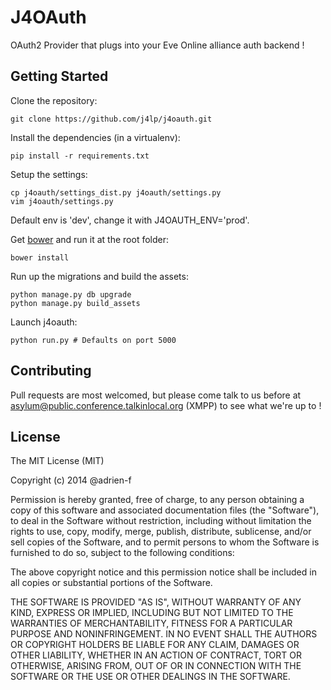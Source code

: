 J4OAuth
======

OAuth2 Provider that plugs into your Eve Online alliance auth backend !

## Getting Started
Clone the repository:

    git clone https://github.com/j4lp/j4oauth.git

Install the dependencies (in a virtualenv):

    pip install -r requirements.txt

Setup the settings:

    cp j4oauth/settings_dist.py j4oauth/settings.py
    vim j4oauth/settings.py

Default env is 'dev', change it with J4OAUTH_ENV='prod'.

Get [bower](http://bower.io/) and run it at the root folder:

    bower install

Run up the migrations and build the assets:

    python manage.py db upgrade
    python manage.py build_assets

Launch j4oauth:

    python run.py # Defaults on port 5000


## Contributing

Pull requests are most welcomed, but please come talk to us before at asylum@public.conference.talkinlocal.org (XMPP) to see what we're up to !

## License

The MIT License (MIT)

Copyright (c) 2014 @adrien-f

Permission is hereby granted, free of charge, to any person obtaining a copy
of this software and associated documentation files (the "Software"), to deal
in the Software without restriction, including without limitation the rights
to use, copy, modify, merge, publish, distribute, sublicense, and/or sell
copies of the Software, and to permit persons to whom the Software is
furnished to do so, subject to the following conditions:

The above copyright notice and this permission notice shall be included in all
copies or substantial portions of the Software.

THE SOFTWARE IS PROVIDED "AS IS", WITHOUT WARRANTY OF ANY KIND, EXPRESS OR
IMPLIED, INCLUDING BUT NOT LIMITED TO THE WARRANTIES OF MERCHANTABILITY,
FITNESS FOR A PARTICULAR PURPOSE AND NONINFRINGEMENT. IN NO EVENT SHALL THE
AUTHORS OR COPYRIGHT HOLDERS BE LIABLE FOR ANY CLAIM, DAMAGES OR OTHER
LIABILITY, WHETHER IN AN ACTION OF CONTRACT, TORT OR OTHERWISE, ARISING FROM,
OUT OF OR IN CONNECTION WITH THE SOFTWARE OR THE USE OR OTHER DEALINGS IN THE
SOFTWARE.



